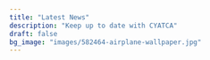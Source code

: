 ```yaml
---
title: "Latest News"
description: "Keep up to date with CYATCA"
draft: false
bg_image: "images/582464-airplane-wallpaper.jpg"
---
```

